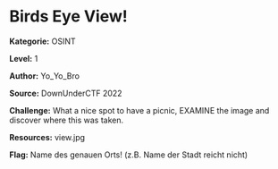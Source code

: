# Birds Eye View!

**Kategorie:** OSINT

**Level:** 1

**Author:** Yo_Yo_Bro

**Source:** DownUnderCTF 2022

**Challenge:**
What a nice spot to have a picnic, EXAMINE the image and discover where this was taken.

**Resources:**
view.jpg

**Flag:** 
Name des genauen Orts! (z.B. Name der Stadt reicht nicht)
